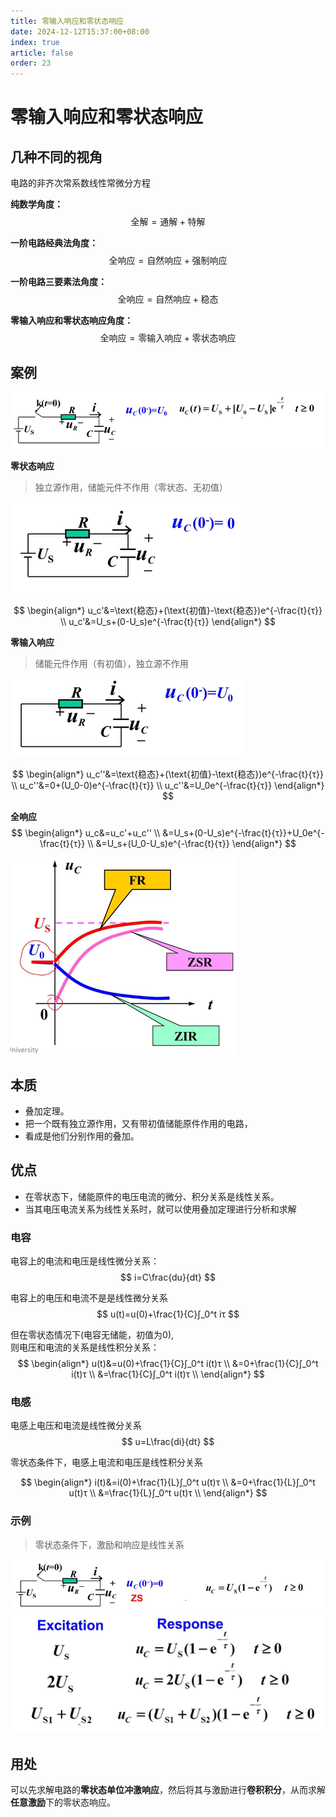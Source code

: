 ```yaml
---
title: 零输入响应和零状态响应
date: 2024-12-12T15:37:00+08:00
index: true
article: false
order: 23
---
```


# 零输入响应和零状态响应

## 几种不同的视角

电路的非齐次常系数线性常微分方程

**纯数学角度：**
$$\text{全解}=\text{通解}+\text{特解}$$

**一阶电路经典法角度：**
$$\text{全响应}=\text{自然响应}+\text{强制响应}$$

**一阶电路三要素法角度：**
$$\text{全响应}=\text{自然响应}+\text{稳态}$$

**零输入响应和零状态响应角度：**
$$\text{全响应}=\text{零输入响应}+\text{零状态响应}$$

## 案例

![alt text](assets/images/image-20.png)

**零状态响应**

> 独立源作用，储能元件不作用（零状态、无初值）

![alt text](assets/images/image-21.png)

$$
\begin{align*}
    u_c'&=\text{稳态}+(\text{初值}-\text{稳态})e^{-\frac{t}{τ}} \\
    u_c'&=U_s+(0-U_s)e^{-\frac{t}{τ}}
\end{align*}
$$


**零输入响应**

> 储能元件作用（有初值），独立源不作用

![alt text](assets/images/image-22.png)

$$
\begin{align*}
    u_c''&=\text{稳态}+(\text{初值}-\text{稳态})e^{-\frac{t}{τ}} \\
    u_c''&=0+(U_0-0)e^{-\frac{t}{τ}} \\
    u_c''&=U_0e^{-\frac{t}{τ}}
\end{align*}
$$

**全响应**
$$
\begin{align*}
    u_c&=u_c'+u_c'' \\
    &=U_s+(0-U_s)e^{-\frac{t}{τ}}+U_0e^{-\frac{t}{τ}} \\
    &=U_s+(U_0-U_s)e^{-\frac{t}{τ}}
\end{align*}
$$

![alt text](assets/images/image-23.png)


## 本质

- 叠加定理。
- 把一个既有独立源作用，又有带初值储能原件作用的电路，
- 看成是他们分别作用的叠加。


## 优点

- 在零状态下，储能原件的电压电流的微分、积分关系是线性关系。
- 当其电压电流关系为线性关系时，就可以使用叠加定理进行分析和求解

### 电容

电容上的电流和电压是线性微分关系：
$$
i=C\frac{du}{dt}
$$

电容上的电压和电流不是是线性微分关系
$$
u(t)=u(0)+\frac{1}{C}∫_0^t iτ
$$

但在零状态情况下(电容无储能，初值为0),  
则电压和电流的关系是线性积分关系：
$$
\begin{align*}
    u(t)&=u(0)+\frac{1}{C}∫_0^t i(t)τ \\
        &=0+\frac{1}{C}∫_0^t i(t)τ \\
        &=\frac{1}{C}∫_0^t i(t)τ \\
\end{align*}
$$


### 电感

电感上电压和电流是线性微分关系
$$
u=L\frac{di}{dt}
$$


零状态条件下，电感上电流和电压是线性积分关系

$$
\begin{align*}
    i(t)&=i(0)+\frac{1}{L}∫_0^t u(t)τ \\
        &=0+\frac{1}{L}∫_0^t u(t)τ \\
        &=\frac{1}{L}∫_0^t u(t)τ \\
\end{align*}
$$


### 示例

> 零状态条件下，激励和响应是线性关系

![alt text](assets/images/image-24.png)
![alt text](assets/images/image-25.png)


## 用处

可以先求解电路的**零状态单位冲激响应**，然后将其与激励进行**卷积积分**，从而求解**任意激励**下的零状态响应。